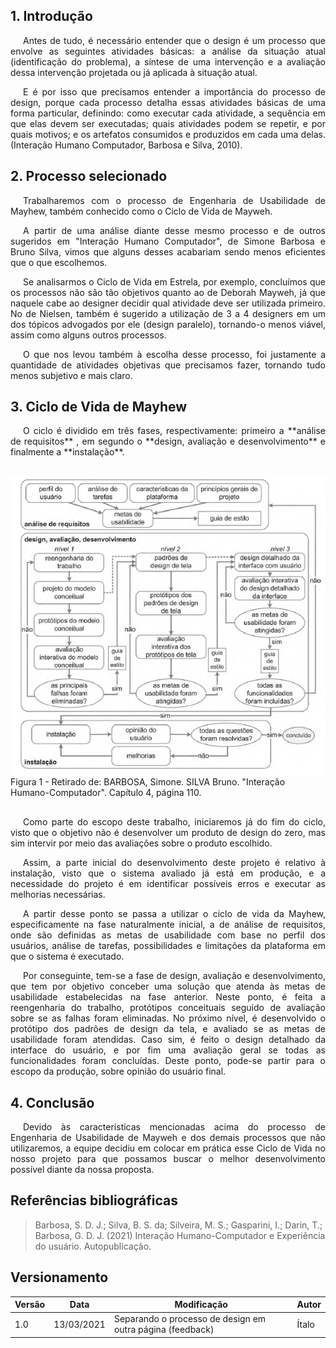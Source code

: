 ## 1. Introdução

<p style="text-indent: 20px; text-align: justify">
Antes de tudo, é necessário entender que o design é um processo que envolve as seguintes atividades básicas: a análise da situação atual (identificação do problema), a síntese de uma intervenção e a avaliação dessa intervenção projetada ou já aplicada à situação atual.
</p>

<p style="text-indent: 20px; text-align: justify">
E é por isso que precisamos entender a importância do processo de design, porque cada processo detalha essas atividades básicas de uma forma particular, definindo: como executar cada atividade, a sequência em que elas devem ser executadas; quais atividades podem se repetir, e por quais motivos; e os artefatos consumidos e produzidos em cada uma delas. (Interação Humano Computador, Barbosa e Silva, 2010).
</p>

## 2. Processo selecionado

<p style="text-indent: 20px; text-align: justify">
Trabalharemos com o processo de Engenharia de Usabilidade de Mayhew, também conhecido como o Ciclo de Vida de Mayweh.
</p>

<p style="text-indent: 20px; text-align: justify">
A partir de uma análise diante desse mesmo processo e de outros sugeridos em &quot;Interação Humano Computador&quot;, de Simone Barbosa e Bruno Silva, vimos que alguns desses acabariam sendo menos eficientes que o que escolhemos.
</p>

<p style="text-indent: 20px; text-align: justify">
Se analisarmos o Ciclo de Vida em Estrela, por exemplo, concluímos que os processos não são tão objetivos quanto ao de Deborah Mayweh, já que naquele cabe ao designer decidir qual atividade deve ser utilizada primeiro. No de Nielsen, também é sugerido a utilização de 3 a 4 designers em um dos tópicos advogados por ele (design paralelo), tornando-o menos viável, assim como alguns outros processos.
</p>

<p style="text-indent: 20px; text-align: justify">
O que nos levou também à escolha desse processo, foi justamente a quantidade de atividades objetivas que precisamos fazer, tornando tudo menos subjetivo e mais claro.
</p>

## 3. Ciclo de Vida de Mayhew

<p style="text-indent: 20px; text-align: justify">
O ciclo é dividido em três fases, respectivamente: primeiro a **análise de requisitos** , em segundo o **design, avaliação e desenvolvimento** e finalmente a **instalação**.
</p>

<div style="display: flex; flex-flow: row wrap; justify-content: center; margin: 30px auto"> 
  <img width="600px" src="../../assets/cicloDeVida/ciclo_mayhew.png">
  <figcaption>Figura 1 - Retirado de: BARBOSA, Simone. SILVA Bruno. "Interação Humano-Computador". Capítulo 4, página 110.</figcaption>
</div>

<p style="text-indent: 20px; text-align: justify">
Como parte do escopo deste trabalho, iniciaremos já do fim do ciclo, visto que o objetivo não é desenvolver um produto de design do zero, mas sim intervir por meio das avaliações sobre o produto escolhido.
</p>

<p style="text-indent: 20px; text-align: justify">
Assim, a parte inicial do desenvolvimento deste projeto é relativo à instalação, visto que o sistema avaliado já está em produção, e a necessidade do projeto é em identificar possíveis erros e executar as melhorias necessárias.
</p>

<p style="text-indent: 20px; text-align: justify">
A partir desse ponto se passa a utilizar o ciclo de vida da Mayhew, especificamente na fase naturalmente inicial, a de análise de requisitos, onde são definidas as metas de usabilidade com base no perfil dos usuários, análise de tarefas, possibilidades e limitações da plataforma em que o sistema é executado.
</p>

<p style="text-indent: 20px; text-align: justify">
Por conseguinte, tem-se a fase de design, avaliação e desenvolvimento, que tem por objetivo conceber uma solução que atenda às metas de usabilidade estabelecidas na fase anterior. Neste ponto, é feita a reengenharia do trabalho, protótipos conceituais seguido de avaliação sobre se as falhas foram eliminadas. No próximo nível, é desenvolvido o protótipo dos padrões de design da tela, e avaliado se as metas de usabilidade foram atendidas. Caso sim, é feito o design detalhado da interface do usuário, e por fim uma avaliação geral se todas as funcionalidades foram concluídas. Deste ponto, pode-se partir para o escopo da produção, sobre opinião do usuário final.
</p>

## 4. Conclusão

<p style="text-indent: 20px; text-align: justify">
Devido às características mencionadas acima do processo de Engenharia de Usabilidade de Mayweh e dos demais processos que não utilizaremos, a equipe decidiu em colocar em prática esse Ciclo de Vida no nosso projeto para que possamos buscar o melhor desenvolvimento possível diante da nossa proposta.
</p>

## Referências bibliográficas

> Barbosa, S. D. J.; Silva, B. S. da; Silveira, M. S.; Gasparini, I.; Darin, T.; Barbosa, G. D. J. (2021)
Interação Humano-Computador e Experiência do usuário. Autopublicação.

## Versionamento
| Versão | Data | Modificação | Autor |
|--|--|--|--|
| 1.0 | 13/03/2021 | Separando o processo de design em outra página (feedback) | Ítalo |